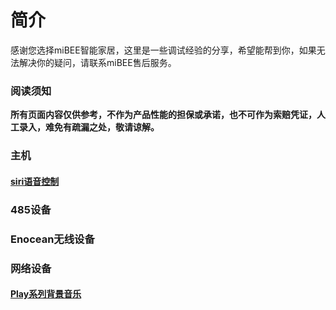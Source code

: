 # 简介
感谢您选择miBEE智能家居，这里是一些调试经验的分享，希望能帮到你，如果无法解决你的疑问，请联系miBEE售后服务。

### 阅读须知
**所有页面内容仅供参考，不作为产品性能的担保或承诺，也不可作为索赔凭证，人工录入，难免有疏漏之处，敬请谅解。**

### 主机
#### [siri语音控制](https://github.com/mibeeiot/mibeeiot.github.io/wiki/Siri)

### 485设备

### Enocean无线设备

### 网络设备
#### [Play系列背景音乐](https://github.com/mibeeiot/mibeeiot.github.io/wiki/PlayMusic)



